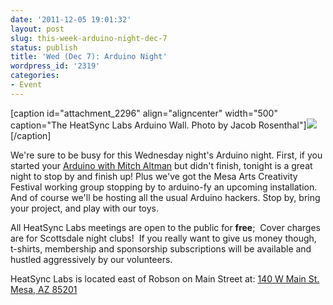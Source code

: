 ```yaml
---
date: '2011-12-05 19:01:32'
layout: post
slug: this-week-arduino-night-dec-7
status: publish
title: 'Wed (Dec 7): Arduino Night'
wordpress_id: '2319'
categories:
- Event
---
```


[caption id="attachment_2296" align="aligncenter" width="500" caption="The HeatSync Labs Arduino Wall. Photo by Jacob Rosenthal"][![](http://www.heatsynclabs.org/wp-content/uploads/2011/12/microcontroller.jpg)](http://www.flickr.com/photos/hslphotosync/6324815855/in/photostream)[/caption]

We're sure to be busy for this Wednesday night's Arduino night. First, if you started your [Arduino with Mitch Altman](http://www.heatsynclabs.org/reminder-this-saturday-mitch-altman-will-be/) but didn't finish, tonight is a great night to stop by and finish up! Plus we've got the Mesa Arts Creativity Festival working group stopping by to arduino-fy an upcoming installation. And of course we'll be hosting all the usual Arduino hackers. Stop by, bring your project, and play with our toys.

All HeatSync Labs meetings are open to the public for **free**;  Cover charges are for Scottsdale night clubs!  If you really want to give us money though, t-shirts, membership and sponsorship subscriptions will be available and hustled aggressively by our volunteers.

HeatSync Labs is located east of Robson on Main Street at:
[140 W Main St.
Mesa, AZ 85201](http://maps.google.com/maps?f=q&source=s_q&hl=en&geocode=&q=140+w+main+st.+mesa,+az&aq=&sll=37.0625,-95.677068&sspn=34.945679,76.464844&ie=UTF8&hq=&hnear=140+W+Main+St,+Mesa,+Arizona+85201&ll=33.415289,-111.835499&spn=0.000795,0.001167&t=h&z=20)
